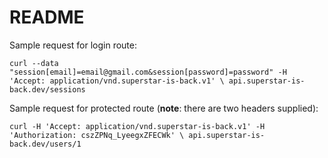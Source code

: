 # README

Sample request for login route:

``
    curl --data "session[email]=email@gmail.com&session[password]=password" -H 'Accept: application/vnd.superstar-is-back.v1' \ api.superstar-is-back.dev/sessions
``

Sample request for protected route (**note**: there are two headers supplied):

``
    curl -H 'Accept: application/vnd.superstar-is-back.v1' -H 'Authorization: cszZPNq_LyeegxZFECWk' \ api.superstar-is-back.dev/users/1
``

